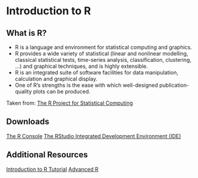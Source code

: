 # Introduction to R

## What is R?

- R is a language and environment for statistical computing and graphics.
- R provides a wide variety of statistical (linear and nonlinear modelling, classical statistical tests, time-series analysis, classification, clustering, …) and graphical techniques, and is highly extensible.
- R is an integrated suite of software facilities for data manipulation, calculation and graphical display.
- One of R’s strengths is the ease with which well-designed publication-quality plots can be produced.

Taken from: [The R Project for Statistical Computing](https://www.r-project.org/)

## Downloads

[The R Console](https://mirror.las.iastate.edu/CRAN/)
[The RStudio Integrated Development Environment (IDE)](https://posit.co/download/rstudio-desktop/)

## Additional Resources

[Introduction to R Tutorial](https://cran.r-project.org/doc/manuals/R-intro.pdf)
[Advanced R](https://adv-r.hadley.nz/)
